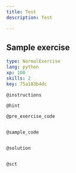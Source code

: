 ```yaml
---
title: Test
description: Test

---
```

## Sample exercise

```yaml
type: NormalExercise
lang: python
xp: 100
skills: 2
key: 75a183b4dc
```


`@instructions`

`@hint`

`@pre_exercise_code`
```{python}

```

`@sample_code`
```{python}

```

`@solution`
```{python}

```

`@sct`
```{python}

```
